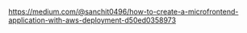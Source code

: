 https://medium.com/@sanchit0496/how-to-create-a-microfrontend-application-with-aws-deployment-d50ed0358973
